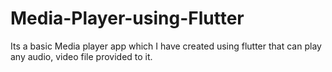 # Media-Player-using-Flutter
Its a basic Media player app which I have created using flutter that can play any audio, video file provided to it.
